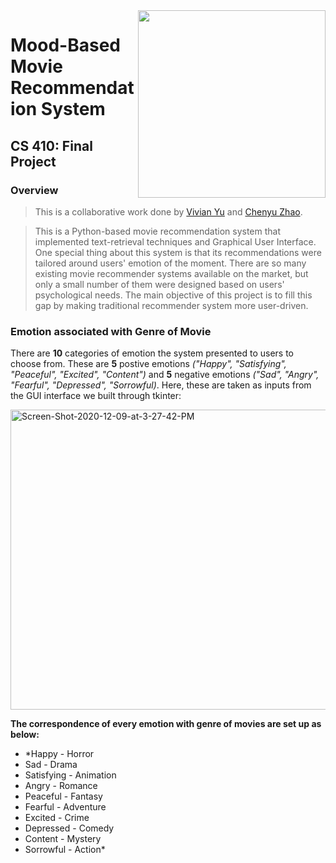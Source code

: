 <img src="https://lionbridge.ai/wp-content/uploads/2020/09/2020-09-17_movie-recommendation-system.jpg" width="300" align="right" />

# Mood-Based Movie Recommendation System
## CS 410: Final Project 

### Overview
> This is a collaborative work done by [Vivian Yu](https://github.com/vilavivida) and [Chenyu Zhao](https://github.com/chenyuzhao98). 

> This is a Python-based movie recommendation system that implemented text-retrieval techniques and Graphical User Interface. One special thing about this system is that its recommendations were tailored around users' emotion of the moment. There are so many existing movie recommender systems available on the market, but only a small number of them were designed based on users' psychological needs. The main objective of this project is to fill this gap by making traditional recommender system more user-driven. <br>

### Emotion associated with Genre of Movie

There are **10** categories of emotion the system presented to users to choose from. These are **5** postive emotions *("Happy", "Satisfying", "Peaceful", "Excited", "Content")* and **5** negative emotions *("Sad", "Angry", "Fearful", "Depressed", "Sorrowful)*. Here, these are taken as inputs from the GUI interface we built through tkinter: 

<a href='https://postimg.cc/ns710phP' target='_blank'><img src='https://i.postimg.cc/s2H0f2ds/Screen-Shot-2020-12-09-at-3-27-42-PM.png' width="640" height="480" border='0' alt='Screen-Shot-2020-12-09-at-3-27-42-PM'/></a>

**The correspondence of every emotion with genre of movies are set up as below: <br/>**
 - *Happy - Horror <br/>
 - Sad - Drama <br/>
 - Satisfying - Animation <br/>
 - Angry - Romance <br/>
 - Peaceful - Fantasy <br/>
 - Fearful - Adventure <br/>
 - Excited - Crime <br/>
 - Depressed - Comedy <br/>
 - Content - Mystery <br/>
 - Sorrowful - Action* <br/>
